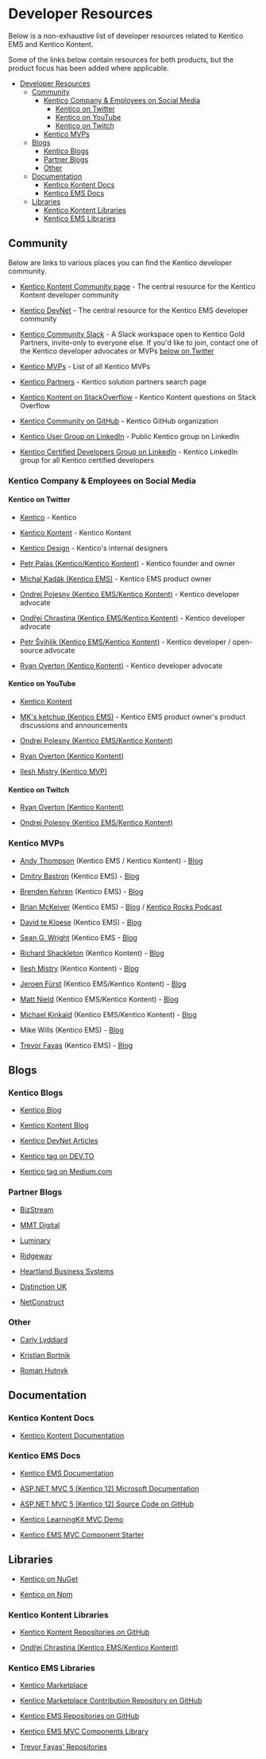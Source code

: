 # Developer Resources

Below is a non-exhaustive list of developer resources related to Kentico EMS and Kentico Kontent.

Some of the links below contain resources for both products, but the product focus has been added where applicable.

<!-- TOC -->

- [Developer Resources](#developer-resources)
    - [Community](#community)
        - [Kentico Company & Employees on Social Media](#kentico-company--employees-on-social-media)
            - [Kentico on Twitter](#kentico-on-twitter)
            - [Kentico on YouTube](#kentico-on-youtube)
            - [Kentico on Twitch](#kentico-on-twitch)
        - [Kentico MVPs](#kentico-mvps)
    - [Blogs](#blogs)
        - [Kentico Blogs](#kentico-blogs)
        - [Partner Blogs](#partner-blogs)
        - [Other](#other)
    - [Documentation](#documentation)
        - [Kentico Kontent Docs](#kentico-kontent-docs)
        - [Kentico EMS Docs](#kentico-ems-docs)
    - [Libraries](#libraries)
        - [Kentico Kontent Libraries](#kentico-kontent-libraries)
        - [Kentico EMS Libraries](#kentico-ems-libraries)

<!-- /TOC -->

## Community

Below are links to various places you can find the Kentico developer community.

- [Kentico Kontent Community page](https://kontent.ai/community) - The central resource for the Kentico Kontent developer community

- [Kentico DevNet](https://devnet.kentico.com/) - The central resource for the Kentico EMS developer community

- [Kentico Community Slack](https://kentico-community.slack.com/) - A Slack workspace open to Kentico Gold Partners, invite-only to everyone else. If you'd like to join, contact one of the Kentico developer advocates or MVPs [below on Twitter](#kentico-mvps)

- [Kentico MVPs](https://www.kentico.com/company/mvp) - List of all Kentico MVPs

- [Kentico Partners](https://www.kentico.com/partners/solution-partners) - Kentico solution partners search page

- [Kentico Kontent on StackOverflow](https://stackoverflow.com/tags/kentico-kontent) - Kentico Kontent questions on Stack Overflow

- [Kentico Community on GitHub](https://kentico.github.io/join/) - Kentico GitHub organization

- [Kentico User Group on LinkedIn](https://www.linkedin.com/groups/970177/) - Public Kentico group on LinkedIn

- [Kentico Certified Developers Group on LinkedIn](https://www.linkedin.com/groups/3172023/) - Kentico LinkedIn group for all Kentico certified developers

### Kentico Company & Employees on Social Media

#### Kentico on Twitter

- [Kentico](https://twitter.com/Kentico) - Kentico

- [Kentico Kontent](https://twitter.com/KenticoKontent) - Kentico Kontent

- [Kentico Design](https://twitter.com/KenticoDesign) - Kentico's internal designers

- [Petr Palas (Kentico/Kentico Kontent)](https://twitter.com/PetrPalas) - Kentico founder and owner

- [Michal Kadák (Kentico EMS)](https://twitter.com/MichalKadak) - Kentico EMS product owner

- [Ondrej Polesny (Kentico EMS/Kentico Kontent)](https://twitter.com/ondrabus) - Kentico developer advocate

- [Ondřej Chrastina (Kentico EMS/Kentico Kontent)](https://twitter.com/ChrastinaOndrej) - Kentico developer advocate

- [Petr Švihlík (Kentico EMS/Kentico Kontent)](https://twitter.com/PetrSvihlik) - Kentico developer / open-source advocate

- [Ryan Overton (Kentico Kontent)](https://twitter.com/ryano9791) - Kentico developer advocate

#### Kentico on YouTube

- [Kentico Kontent](https://www.youtube.com/channel/UCpaSGln6ywwyEr4z9_8-YAg/videos)

- [MK's ketchup (Kentico EMS)](https://www.youtube.com/channel/UC_CnV72OeDm-ukP3XSIzZ-g) - Kentico EMS product owner's product discussions and announcements

- [Ondrej Polesny (Kentico EMS/Kentico Kontent)](https://www.youtube.com/channel/UCZ3y6e-1BN5XoKzlQxOocHg/videos?view_as=subscriber)

- [Ryan Overton (Kentico Kontent)](https://www.youtube.com/channel/UCp7TjW2p43aNzkMEBYJ8inw)

- [Ilesh Mistry (Kentico MVP)](https://www.youtube.com/channel/UCJw61xmGGyVKskziXegliIw)

#### Kentico on Twitch

- [Ryan Overton (Kentico Kontent)](https://www.twitch.tv/developersgarage)

- [Ondrej Polesny (Kentico EMS/Kentico Kontent)](https://www.twitch.tv/ondrabus)

### Kentico MVPs

- [Andy Thompson](https://twitter.com/andythompy) (Kentico EMS / Kentico Kontent) - [Blog](https://www.luminary.com/andy)

- [Dmitry Bastron](https://twitter.com/Diger_74) (Kentico EMS) - [Blog](https://diger74.net/)

- [Brenden Kehren](https://twitter.com/bkehren) (Kentico EMS) - [Blog](https://www.kehrendev.com/blog/brenden-kehren)

- [Brian McKeiver](https://twitter.com/mcbeev) (Kentico EMS) - [Blog](https://www.mcbeev.com/) / [Kentico Rocks Podcast](https://www.mcbeev.com/?tagname=Kentico+Rocks)

- [David te Kloese](https://twitter.com/David_TK) (Kentico EMS) - [Blog](https://devdavid.nl/)

- [Sean G. Wright](https://twitter.com/seangwright) (Kentico EMS - [Blog](https://dev.to/seangwright)

- [Richard Shackleton](https://twitter.com/shackleberry112) (Kentico Kontent) - [Blog](https://rshackleton.co.uk/articles)

- [Ilesh Mistry](https://twitter.com/ileshmistry) (Kentico Kontent) - [Blog](https://www.ileshmistry.com/posts/)

- [Jeroen Fürst](https://twitter.com/jeroenfurst) (Kentico EMS/Kentico Kontent) - [Blog](https://blogs.jeroenfurst.nl/)

- [Matt Nield](https://twitter.com/mnield) (Kentico EMS/Kentico Kontent) - [Blog](https://www.mattnield.co.uk/blog/)

- [Michael Kinkaid](https://twitter.com/MeAndMyRobot) (Kentico EMS/Kentico Kontent) - [Blog](https://www.ecentricarts.com/blog/)

- Mike Wills (Kentico EMS) - [Blog](https://bluemodus.com/articles/colleague/mike-wills)

- [Trevor Fayas](https://twitter.com/DevTrev_Kentico) (Kentico EMS) - [Blog](<http://www.devtrev.com/Trev-Tips-(Blog)>)

## Blogs

### Kentico Blogs

- [Kentico Blog](https://www.kentico.com/blog)

- [Kentico Kontent Blog](https://kontent.ai/blog)

- [Kentico DevNet Articles](https://devnet.kentico.com/articles)

- [Kentico tag on DEV.TO](https://dev.to/tag/kentico)

- [Kentico tag on Medium.com](https://medium.com/tag/kentico/archive)

### Partner Blogs

- [BizStream](https://www.bizstream.com/blog/kentico)

- [MMT Digital](https://www.mmtdigital.co.uk/thinking?cat=Technology)

- [Luminary](https://www.luminary.com/blog?tags=Kentico+Kentico%20Cloud+Kentico%20Kontent)

- [Ridgeway](https://www.ridgeway.com/blog/web-development)

- [Heartland Business Systems](https://www.hbs.net/blog?tagname=Kentico)

- [Distinction UK](https://medium.com/distinctionuk)

- [NetConstruct](https://www.netconstruct.com/insights)

### Other

- [Carly Lyddiard](https://carly.io/category/kentico/)

- [Kristian Bortnik](https://www.kenticotricks.com/)

- [Roman Hutnyk](https://bitsorchestra.com/Idea)

## Documentation

### Kentico Kontent Docs

- [Kentico Kontent Documentation](https://docs.kontent.ai/)

### Kentico EMS Docs

- [Kentico EMS Documentation](https://devnet.kentico.com/documentation/)

- [ASP.NET MVC 5 (Kentico 12) Microsoft Documentation](https://docs.microsoft.com/en-us/aspnet/mvc/overview/getting-started/introduction/getting-started)

- [ASP.NET MVC 5 (Kentico 12) Source Code on GitHub](https://github.com/aspnet/AspNetWebStack)

- [Kentico LearningKit MVC Demo](https://github.com/KenticoInternal/LearningKit-Mvc)

- [Kentico EMS MVC Component Starter](https://github.com/Kentico/ems-mvc-component-starter)

## Libraries

- [Kentico on NuGet](https://www.nuget.org/packages?q=kentico)

- [Kentico on Npm](https://www.npmjs.com/search?q=kentico)

### Kentico Kontent Libraries

- [Kentico Kontent Repositories on GitHub](https://github.com/Kentico?utf8=%E2%9C%93&q=kontent&type=&language=)

- [Ondřej Chrastina (Kentico EMS/Kentico Kontent)](https://github.com/Simply007)

### Kentico EMS Libraries

- [Kentico Marketplace](https://devnet.kentico.com/marketplace)

- [Kentico Marketplace Contribution Repository on GitHub](https://github.com/Kentico/devnet.kentico.com)

- [Kentico EMS Repositories on GitHub](https://github.com/Kentico?utf8=%E2%9C%93&q=ems&type=&language=)

- [Kentico EMS MVC Components Library](https://github.com/Kentico/ems-mvc-components)

- [Trevor Fayas' Repositories](https://github.com/KenticoDevTrev/)
